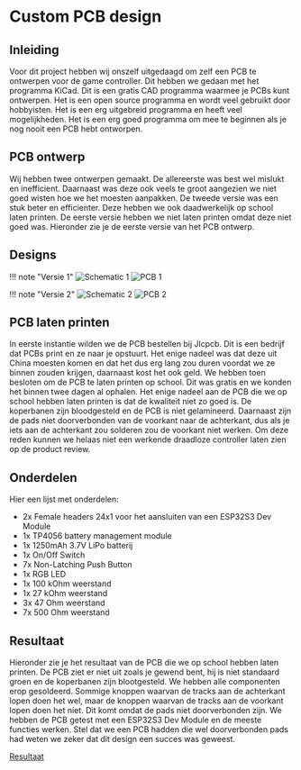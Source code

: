 # Custom PCB design

## Inleiding
Voor dit project hebben wij onszelf uitgedaagd om zelf een PCB te ontwerpen voor de game controller. Dit hebben we gedaan met het programma KiCad. Dit is een gratis CAD programma waarmee je PCBs kunt ontwerpen. Het is een open source programma en wordt veel gebruikt door hobbyisten. Het is een erg uitgebreid programma en heeft veel mogelijkheden. Het is een erg goed programma om mee te beginnen als je nog nooit een PCB hebt ontworpen.

## PCB ontwerp
Wij hebben twee ontwerpen gemaakt. De allereerste was best wel mislukt en inefficient. Daarnaast was deze ook veels te groot aangezien we niet goed wisten hoe we het moesten aanpakken. De tweede versie was een stuk beter en efficienter. Deze hebben we ook daadwerkelijk op school laten printen. De eerste versie hebben we niet laten printen omdat deze niet goed was. Hieronder zie je de eerste versie van het PCB ontwerp.

## Designs

!!! note "Versie 1"
    ![Schematic 1](https://cdn.discordapp.com/attachments/1152210205300502610/1198747612606636174/Screenshot_2024-01-21_225229.png?ex=65c007b6&is=65ad92b6&hm=cb50ddd39449419919133d1c0102599f8908b506af5705e723f72f337574dec3&) ![PCB 1](https://cdn.discordapp.com/attachments/1152210205300502610/1198747612153663549/Screenshot_2024-01-21_225155.png?ex=65c007b6&is=65ad92b6&hm=fbdf98bd1676144468f3f3767e7c4e5a628bab1f37b4a3205c2a2138f64c603f&)

!!! note "Versie 2"
    ![Schematic 2](https://cdn.discordapp.com/attachments/1152210205300502610/1198747613114155062/Screenshot_2024-01-21_225315.png?ex=65c007b6&is=65ad92b6&hm=087016560255757fe091124a10b7023f7c2b98631fbec5ea09defd8ba918a997&) ![PCB 2](https://cdn.discordapp.com/attachments/1152210205300502610/1198747613437120512/Screenshot_2024-01-21_225353.png?ex=65c007b6&is=65ad92b6&hm=09ca77374d13c8b267088411e4f52ef6a03b958ab0356ca70575b07c336f69f2&)

## PCB laten printen
In eerste instantie wilden we de PCB bestellen bij Jlcpcb. Dit is een bedrijf dat PCBs print en ze naar je opstuurt. Het enige nadeel was dat deze uit China moesten komen en dat het dus erg lang zou duren voordat we ze binnen zouden krijgen, daarnaast kost het ook geld. We hebben toen besloten om de PCB te laten printen op school. Dit was gratis en we konden het binnen twee dagen al ophalen. Het enige nadeel aan de PCB die we op school hebben laten printen is dat de kwaliteit niet zo goed is. De koperbanen zijn bloodgesteld en de PCB is niet gelamineerd. Daarnaast zijn de pads niet doorverbonden van de voorkant naar de achterkant, dus als je iets aan de achterkant zou solderen zou de voorkant niet werken. Om deze reden kunnen we helaas niet een werkende draadloze controller laten zien op de product review.

## Onderdelen
Hier een lijst met onderdelen:
- 2x Female headers 24x1 voor het aansluiten van een ESP32S3 Dev Module
- 1x TP4056 battery management module
- 1x 1250mAh 3.7V LiPo batterij
- 1x On/Off Switch
- 7x Non-Latching Push Button
- 1x RGB LED
- 1x 100 kOhm weerstand
- 1x 27 kOhm weerstand
- 3x 47 Ohm weerstand
- 7x 500 Ohm weerstand
  

## Resultaat
Hieronder zie je het resultaat van de PCB die we op school hebben laten printen. De PCB ziet er niet uit zoals je gewend bent, hij is niet standaard groen en de koperbanen zijn blootgesteld. We hebben alle componenten erop gesoldeerd. Sommige knoppen waarvan de tracks aan de achterkant lopen doen het wel, maar de knoppen waarvan de tracks aan de voorkant lopen doen het niet. Dit komt omdat de pads niet doorverbonden zijn. We hebben de PCB getest met een ESP32S3 Dev Module en de meeste functies werken. Stel dat we een PCB hadden die wel doorverbonden pads had weten we zeker dat dit design een succes was geweest.

[Resultaat](https://cdn.discordapp.com/attachments/1152210205300502610/1199065978575790140/20240121_222201.jpg?ex=65c13036&is=65aebb36&hm=a450b57e151ee18286a068134f5536691f9fcd6993f0c9ff76e69350e373969a&)
